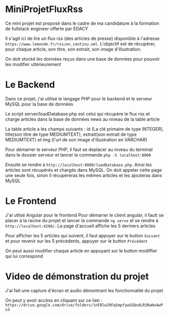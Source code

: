 # MiniProjetFluxRss

Ce mini projet est proposé dans le cadre de ma candidature à la formation de fullstack engineer offerte par EDACY

Il s'agit ici de lire un flux rss (des articles de presse) disponible à l'adresse `https://www.lemonde.fr/rss/en_continu.xml`. L'objectif est de récupérer, pour chaque article, son titre, son extrait, son image d'illustration.

On doit stocké les données reçus dans une base de données pour pouvoir les modifier ultérieurement

# Le Backend

Dans ce projet, j'ai utilisé le langage PHP pour le backend et le serveur MySQL pour la base de données

Le script server/loadDatabase.php est celui qui récupère le flux rss et charge articles dans la base de données news au niveau de la table article

La table article a les champs suivants : id (La clé primaire de type INTEGER), title(son titre de type MEDIUMTEXT), extrait(son extrait de type MEDIUMTEXT) et img (l'url de son image d'illustration en VARCHAR)

Pour démarrer le serveur PHP, il faut se deplacer au niveau du terminal dans le dossier serveur et lancer la commande `php -S localhost:8000`

Ensuite se rendre à `http://localhost:8000/loadDatabase.php`. Ainsi les articles sont récupérés et chargés dans MySQL. On doit appeler cette page une seule fois, sinon il récupéreras les mêmes articles et les ajouteras dans MySQL

# Le Frontend

J'ai utlisé Angular pour le frontend
Pour démarrer le client angular, il fautt se placer à la racine du projet et lancer la commande `ng serve` et se rendre à `http://localhost:4200/`. La page d'accueil affiche les 5 derniers articles

Pour afficher les 5 articles qui suivent, il faut appuyer sur le button `Suivant` et pour revenir sur les 5 précédents, appuyer sur le button `Précédent`

On peut aussi modifier chaque article en appuyant sur le button modiffier qui lui correspond

# Video de démonstration du projet

J'ai fait une capture d'écran et audio démontrant les fonctionnalité du projet

On peut y avoir accèss en cliquant sur ce lien : `https://drive.google.com/drive/folders/1nF8lw29FqSmpfywGSQxdLR3RwHo4wPLG`
